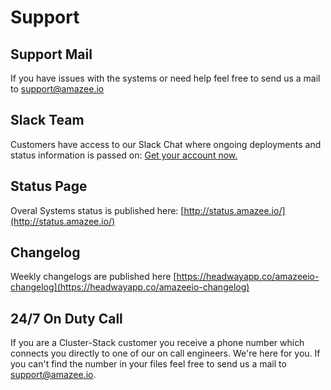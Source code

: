 # Support

## Support Mail
If you have issues with the systems or need help feel free to send us a mail to support@amazee.io

## Slack Team
Customers have access to our Slack Chat where ongoing deployments and status information is passed on: [Get your account now.](https://slackinvite.me/to/amazeeio)

## Status Page
Overal Systems status is published here:  [http://status.amazee.io/](http://status.amazee.io/)

## Changelog
Weekly changelogs are published here [https://headwayapp.co/amazeeio-changelog](https://headwayapp.co/amazeeio-changelog)

## 24/7 On Duty Call
If you are a Cluster-Stack customer you receive a phone number which connects you directly to one of our on call engineers. We're here for you. If you can't find the number in your files feel free to send us a mail to support@amazee.io.
